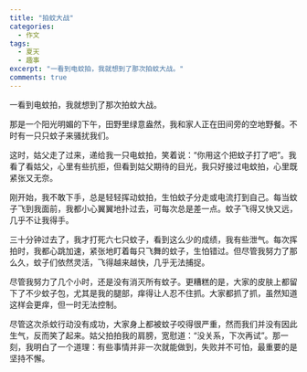 ```yaml
---
title: "拍蚊大战"
categories:
  - 作文
tags:
  - 夏天
  - 趣事
excerpt: "一看到电蚊拍，我就想到了那次拍蚊大战。"
comments: true
---
```

一看到电蚊拍，我就想到了那次拍蚊大战。

那是一个阳光明媚的下午，田野里绿意盎然，我和家人正在田间旁的空地野餐。不时有一只只蚊子来骚扰我们。

这时，姑父走了过来，递给我一只电蚊拍，笑着说：“你用这个把蚊子打了吧”。我看了看姑父，心里有些抗拒，但看到姑父期待的目光，我只好接过电蚊拍，心里既紧张又无奈。

刚开始，我不敢下手，总是轻轻挥动蚊拍，生怕蚊子分走或电流打到自己。每当蚊子飞到我面前，我都小心翼翼地扑过去，可每次总是差一点。蚊子飞得又快又远，几乎不让我得手。

三十分钟过去了，我才打死六七只蚊子，看到这么少的成绩，我有些泄气。每次挥拍时，我都心跳加速，紧张地盯着每只飞舞的蚊子，生怕错过。但尽管我努力了那么久，蚊子们依然灵活，飞得越来越快，几乎无法捕捉。

尽管我努力了几个小时，还是没有消灭所有蚊子。更糟糕的是，大家的皮肤上都留下了不少蚊子包，尤其是我的腿部，痒得让人忍不住抓。大家都抓了抓，虽然知道这样会更痒，但一时无法控制。

尽管这次杀蚊行动没有成功，大家身上都被蚊子咬得很严重，然而我们并没有因此生气，反而笑了起来。姑父拍拍我的肩膀，宽慰道：“没关系，下次再试”。那一刻，我明白了一个道理：有些事情并非一次就能做到，失败并不可怕，最重要的是坚持不懈。





